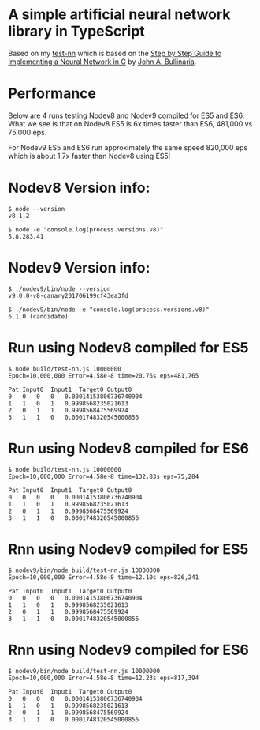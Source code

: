 # A simple artificial neural network library in TypeScript

Based on my [test-nn](https://github.com/winksaville/test-nn) which is based
on the [Step by Step Guide to Implementing a Neural Network in C](http://www.cs.bham.ac.uk/~jxb/INC/nn.html)
by [John A. Bullinaria](http://www.cs.bham.ac.uk/~jxb/).

# Performance
Below are 4 runs testing Nodev8 and Nodev9 compiled for ES5 and ES6.
What we see is that on Nodev8 ES5 is 6x times faster than ES6, 481,000 vs 75,000 eps.

For Nodev9 ES5 and ES6 run approximately the same speed 820,000 eps which is
about 1.7x faster than Nodev8 using ES5!

# Nodev8 Version info:
```
$ node --version
v8.1.2

$ node -e "console.log(process.versions.v8)"
5.8.283.41
```

# Nodev9 Version info:
```
$ ./nodev9/bin/node --version
v9.0.0-v8-canary201706199cf43ea3fd

$ ./nodev9/bin/node -e "console.log(process.versions.v8)"
6.1.0 (candidate)
```

# Run using Nodev8 compiled for ES5
```
$ node build/test-nn.js 10000000
Epoch=10,000,000 Error=4.58e-8 time=20.76s eps=481,765

Pat	Input0	Input1	Target0	Output0
0	0	0	0	0.00014153806736740904
1	1	0	1	0.9998568235021613
2	0	1	1	0.9998568475569924
3	1	1	0	0.0001748320545000856
```

# Run using Nodev8 compiled for ES6
```
$ node build/test-nn.js 10000000
Epoch=10,000,000 Error=4.58e-8 time=132.83s eps=75,284

Pat	Input0	Input1	Target0	Output0
0	0	0	0	0.00014153806736740904
1	1	0	1	0.9998568235021613
2	0	1	1	0.9998568475569924
3	1	1	0	0.0001748320545000856
```

# Rnn using Nodev9 compiled for ES5
```
$ nodev9/bin/node build/test-nn.js 10000000
Epoch=10,000,000 Error=4.58e-8 time=12.10s eps=826,241

Pat	Input0	Input1	Target0	Output0
0	0	0	0	0.00014153806736740904
1	1	0	1	0.9998568235021613
2	0	1	1	0.9998568475569924
3	1	1	0	0.0001748320545000856
```

# Rnn using Nodev9 compiled for ES6
```
$ nodev9/bin/node build/test-nn.js 10000000
Epoch=10,000,000 Error=4.58e-8 time=12.23s eps=817,394

Pat	Input0	Input1	Target0	Output0
0	0	0	0	0.00014153806736740904
1	1	0	1	0.9998568235021613
2	0	1	1	0.9998568475569924
3	1	1	0	0.0001748320545000856
```
